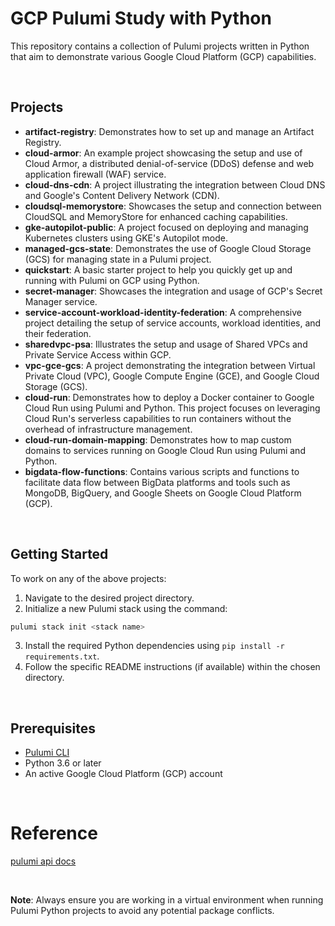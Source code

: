 # GCP Pulumi Study with Python

This repository contains a collection of Pulumi projects written in Python that aim to demonstrate various Google Cloud Platform (GCP) capabilities.

<br/>

## Projects

- **artifact-registry**: Demonstrates how to set up and manage an Artifact Registry.  
- **cloud-armor**: An example project showcasing the setup and use of Cloud Armor, a distributed denial-of-service (DDoS) defense and web application firewall (WAF) service. 
- **cloud-dns-cdn**: A project illustrating the integration between Cloud DNS and Google's Content Delivery Network (CDN). 
- **cloudsql-memorystore**: Showcases the setup and connection between CloudSQL and MemoryStore for enhanced caching capabilities.  
- **gke-autopilot-public**: A project focused on deploying and managing Kubernetes clusters using GKE's Autopilot mode. 
- **managed-gcs-state**: Demonstrates the use of Google Cloud Storage (GCS) for managing state in a Pulumi project. 
- **quickstart**: A basic starter project to help you quickly get up and running with Pulumi on GCP using Python. 
- **secret-manager**: Showcases the integration and usage of GCP's Secret Manager service. 
- **service-account-workload-identity-federation**: A comprehensive project detailing the setup of service accounts, workload identities, and their federation. 
- **sharedvpc-psa**: Illustrates the setup and usage of Shared VPCs and Private Service Access within GCP. 
- **vpc-gce-gcs**: A project demonstrating the integration between Virtual Private Cloud (VPC), Google Compute Engine (GCE), and Google Cloud Storage (GCS).
- **cloud-run**: Demonstrates how to deploy a Docker container to Google Cloud Run using Pulumi and Python. This project focuses on leveraging Cloud Run's serverless capabilities to run containers without the overhead of infrastructure management.
- **cloud-run-domain-mapping**: Demonstrates how to map custom domains to services running on Google Cloud Run using Pulumi and Python.
- **bigdata-flow-functions**: Contains various scripts and functions to facilitate data flow between BigData platforms and tools such as MongoDB, BigQuery, and Google Sheets on Google Cloud Platform (GCP).

<br/>

## Getting Started

To work on any of the above projects:

1. Navigate to the desired project directory.
2. Initialize a new Pulumi stack using the command:
```bash
pulumi stack init <stack name>
```
3. Install the required Python dependencies using `pip install -r requirements.txt`.
4. Follow the specific README instructions (if available) within the chosen directory.

<br/>

## Prerequisites

- [Pulumi CLI](https://www.pulumi.com/docs/get-started/install/)
- Python 3.6 or later
- An active Google Cloud Platform (GCP) account

<br/>

# Reference

[pulumi api docs](https://www.pulumi.com/registry/packages/gcp/api-docs)

<br/>

**Note**: Always ensure you are working in a virtual environment when running Pulumi Python projects to avoid any potential package conflicts.

